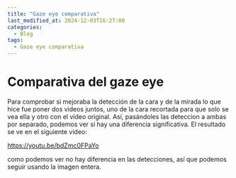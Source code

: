 ```yaml
---
title: "Gaze eye comparativa"
last_modified_at: 2024-12-03T16:27:00
categories:
  - Blog
tags:
  - Gaze eye comparativa
---
```


# Comparativa del gaze eye

Para comprobar si mejoraba la detección de la cara y de la mirada lo que hice fue poner dos videos juntos, uno de la cara recortada para que solo se vea ella y otro con el video original. Así, pasándoles las deteccion a ambas por separado, podemos ver si hay una diferencia significativa. El resultado se ve en el siguiente video:

https://youtu.be/bdZmc0FPaYo

como podemos ver no hay diferencia en las detecciones, así que podemos seguir usando la imagen entera.